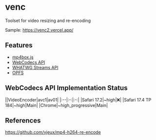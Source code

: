 # venc
Toolset for video resizing and re-encoding

Sample: https://venc2.vercel.app/

## Features
- [mp4box.js](https://github.com/gpac/mp4box.js/)
- [WebCodecs API](https://developer.mozilla.org/en-US/docs/Web/API/WebCodecs_API)
- [WHATWG Streams API](https://developer.mozilla.org/ja/docs/Web/API/Streams_API)
- [OPFS](https://developer.mozilla.org/ja/docs/Web/API/File_System_API/Origin_private_file_system)

## WebCodecs API Implementation Status

||VideoEncoder|avc1|av01|
|:--|:-:|:-:|
|Safari 17.2|~high|❌|
|Safari 17.4 TP 184|~high|Main|
|Chrome|~high_progressive|Main|

## References
https://github.com/vjeux/mp4-h264-re-encode
